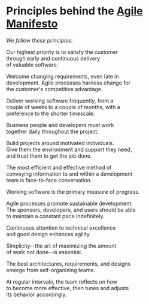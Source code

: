 # Principles behind the [Agile Manifesto](https://agilemanifesto.org/)

_We follow these principles:_  

Our highest priority is to satisfy the customer  
through early and continuous delivery  
of valuable software.  

Welcome changing requirements, even late in  
development. Agile processes harness change for  
the customer's competitive advantage.  

Deliver working software frequently, from a  
couple of weeks to a couple of months, with a  
preference to the shorter timescale.  

Business people and developers must work  
together daily throughout the project.  

Build projects around motivated individuals.  
Give them the environment and support they need,  
and trust them to get the job done.  

The most efficient and effective method of  
conveying information to and within a development  
team is face-to-face conversation.  

Working software is the primary measure of progress.  

Agile processes promote sustainable development.  
The sponsors, developers, and users should be able  
to maintain a constant pace indefinitely.  

Continuous attention to technical excellence  
and good design enhances agility.  

Simplicity--the art of maximizing the amount  
of work not done--is essential.  

The best architectures, requirements, and designs  
emerge from self-organizing teams.  

At regular intervals, the team reflects on how  
to become more effective, then tunes and adjusts  
its behavior accordingly.  
